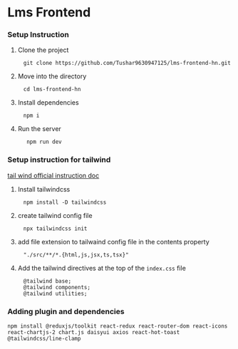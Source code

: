 # Lms Frontend

### Setup Instruction

1. Clone the project

```
     git clone https://github.com/Tushar9630947125/lms-frontend-hn.git
```

2. Move into the directory

```
     cd lms-frontend-hn
```

3. Install dependencies

```
     npm i
```

4. Run the server

```
      npm run dev
```
### Setup instruction  for tailwind

[tail wind  official instruction doc](https://tailwindcss.com/docs/installation)

1. Install tailwindcss
```
     npm install -D tailwindcss

```
2. create tailwind config file
```
     npx tailwindcss init
```
3. add file extension to tailwaind  config file in the contents property
```
     "./src/**/*.{html,js,jsx,ts,tsx}"
```
4. Add the  tailwind directives at the top of the `index.css` file
```
     @tailwind base;
     @tailwind components;
     @tailwind utilities;
```
### Adding plugin and dependencies
```
npm install @reduxjs/toolkit react-redux react-router-dom react-icons react-chartjs-2 chart.js daisyui axios react-hot-toast 
@tailwindcss/line-clamp

```

